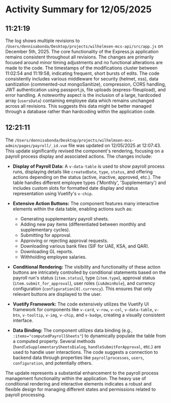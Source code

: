 # Activity Summary for 12/05/2025

## 11:21:19
The log shows multiple revisions to `/Users/dennisabonda/Desktop/projects/wilhelmsen-mcs-api/src/app.js` on December 5th, 2025.  The core functionality of the Express.js application remains consistent throughout all revisions. The changes are primarily focused around minor timing adjustments and no functional alterations are made to the code. The timestamps of the modifications cluster between 11:02:54 and 11:19:58, indicating frequent, short bursts of edits.  The code consistently includes various middleware for security (helmet, xss), data sanitization (commented-out mongoSanitize), compression, CORS handling, JWT authentication using passport.js, file uploads (express-fileupload), and error handling.  A noteworthy aspect is the inclusion of a large, hardcoded array (`usersData`) containing employee data which remains unchanged across all revisions.  This suggests this data might be better managed through a database rather than hardcoding within the application code.


## 12:21:11
The `/Users/dennisabonda/Desktop/projects/wilhelmsen-mcs-admin/pages/payroll/_id.vue` file was updated on 12/05/2025 at 12:07:43.  This update significantly revised the component's rendering, focusing on a payroll process display and associated actions.  The changes include:

* **Display of Payroll Data:** A `v-data-table` is used to show payroll process runs, displaying details like `createdDate`, `type`, `status`, and offering actions depending on the status (active, inactive, approved, etc.).  The table handles different employee types ('Monthly', 'Supplementary') and includes custom slots for formatted date display and status representation using Vuetify's `v-chip`.

* **Extensive Action Buttons:**  The component features many interactive elements within the data table, enabling actions such as:
    * Generating supplementary payroll sheets.
    * Adding new pay items (differentiated between monthly and supplementary cycles).
    * Submitting for approval.
    * Approving or rejecting approval requests.
    * Downloading various bank files (SIF for UAE, KSA, and QAR).
    * Downloading GL reports.
    * Withholding employee salaries.

* **Conditional Rendering:** The visibility and functionality of these action buttons are intricately controlled by conditional statements based on the payroll run's status (`item.status`), type (`item.type`), approval status (`item.submit_for_approval`), user roles (`isAdminRole`), and currency configuration (`configuration[0].currency`).  This ensures that only relevant buttons are displayed to the user.

* **Vuetify Framework:** The code extensively utilizes the Vuetify UI framework for components like `v-card`, `v-row`, `v-col`, `v-data-table`, `v-btn`, `v-tooltip`, `v-img`, `v-chip`, and `v-badge`, creating a visually consistent interface.

* **Data Binding:**  The component utilizes data binding (e.g., `:items="computedPayrollSheets"`) to dynamically populate the table from a computed property.  Several methods (`handleSupplementarySheetsDialog`, `handleSubmitForApproval`, etc.) are used to handle user interactions.  The code suggests a connection to backend data through properties like `payrollprocesses`, `users`, `configuration`, and potentially others.


The update represents a substantial enhancement to the payroll process management functionality within the application. The heavy use of conditional rendering and interactive elements indicates a robust and flexible design for managing different states and permissions related to payroll processing.

